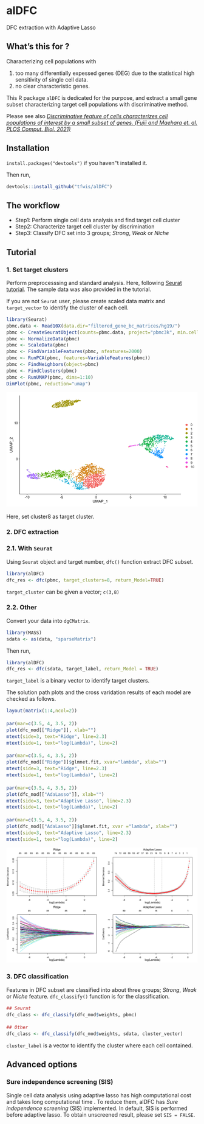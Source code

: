 # alDFC

DFC extraction with Adaptive Lasso

## What’s this for ?

Characterizing cell populations with 
1. too many differentially expessed genes (DEG) due to the statistical high sensitivity of single cell data.
2. no clear characteristic genes.

This R package `alDFC` is dedicated for the purpose, and extract a small gene subset characterizing target cell populations with discriminative method.

Please see also [*Discriminative feature of cells characterizes cell populations of interest by a small subset of genes. (Fujii and Maehara et. al. PLOS Comput. Biol. 2021)*](https://journals.plos.org/ploscompbiol/article?id=10.1371/journal.pcbi.1009579)

## Installation

`install.packages("devtools")` if you haven"t installed it.

Then run,

``` r
devtools::install_github("tfwis/alDFC")
```

## The workflow

* Step1: Perform single cell data analysis and find target cell cluster
* Step2: Characterize target cell cluster by discrimination
* Step3: Classify DFC set into 3 groups; *Strong*, *Weak* or *Niche*

## Tutorial

### 1. Set target clusters

Perform preprocesssing and standard analysis. Here, following [Seurat tutorial](https://satijalab.org/seurat/articles/pbmc3k_tutorial.html). The sample data was also provided in the tutorial.

If you are not `Seurat` user, please create scaled data matrix and `target_vector` to identify the cluster of each cell.

```r
library(Seurat)
pbmc.data <- Read10X(data.dir="filtered_gene_bc_matrices/hg19/")
pbmc <- CreateSeuratObject(counts=pbmc.data, project="pbmc3k", min.cells=3, min.features=200)
pbmc <- NormalizeData(pbmc)
pbmc <- ScaleData(pbmc)
pbmc <- FindVariableFeatures(pbmc, nfeatures=2000)
pbmc <- RunPCA(pbmc, features=VariableFeatures(pbmc))
pbmc <- FindNeighbors(object=pbmc)
pbmc <- FindClusters(pbmc)
pbmc <- RunUMAP(pbmc, dims=1:10)
DimPlot(pbmc, reduction="umap")
```

![pbmc_umap](man/pbmc_umap.png)

Here, set cluster8 as target cluster.

### 2. DFC extraction

### 2.1. With `Seurat`

Using `Seurat` object and target number, `dfc()` function extract DFC subset. 

```r
library(alDFC)
dfc_res <- dfc(pbmc, target_clusters=8, return_Model=TRUE)
```

`target_cluster` can be given a vector; `c(3,8)`

### 2.2. Other

Convert your data into `dgCMatrix`.

```r
library(MASS)
sdata <- as(data, "sparseMatrix")
```

Then run,

```r
library(alDFC)
dfc_res <- dfc(sdata, target_label, return_Model = TRUE)
```

`target_label` is a binary vector to identify target clusters.

The solution path plots and the cross varidation results of each model are checked as follows.

```r
layout(matrix(1:4,ncol=2))

par(mar=c(3.5, 4, 3.5, 2))
plot(dfc_mod[["Ridge"]], xlab="")
mtext(side=3, text="Ridge", line=2.3)
mtext(side=1, text="log(Lambda)", line=2)

par(mar=c(3.5, 4, 3.5, 2))
plot(dfc_mod[["Ridge"]]$glmnet.fit, xvar="lambda", xlab="")
mtext(side=3, text="Ridge", line=2.3)
mtext(side=1, text="log(Lambda)", line=2)

par(mar=c(3.5, 4, 3.5, 2))
plot(dfc_mod[["AdaLasso"]], xlab="")
mtext(side=3, text="Adaptive Lasso", line=2.3)
mtext(side=1, text="log(Lambda)", line=2)

par(mar=c(3.5, 4, 3.5, 2))
plot(dfc_mod[["AdaLasso"]]$glmnet.fit, xvar ="lambda", xlab="")
mtext(side=3, text="Adaptive Lasso", line=2.3)
mtext(side=1, text="log(Lambda)", line=2)
```

![regress_plot](man/regression_results.png)

### 3. DFC classification

Features in DFC subset are classified into about three groups; *Strong*, *Weak* or *Niche* feature. `dfc_classify()` function is for the classification.

```r
## Seurat
dfc_class <- dfc_classify(dfc_mod$weights, pbmc)

## Other
dfc_class <- dfc_classify(dfc_mod$weights, sdata, cluster_vector)
```

`cluster_label` is a vector to identify the cluster where each cell contained.

## Advanced options

### Sure independence screening (SIS)

Single cell data analysis using adaptive lasso has high computational cost and takes long computational time . To reduce them, alDFC has *Sure independence screening* (SIS) implemented. In default, SIS is performed before adaptive lasso. To obtain unscreened result, please set `SIS = FALSE`.

